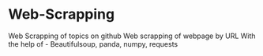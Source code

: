 # Web-Scrapping
Web Scrapping of topics on github 
Web scrapping of webpage by URL
With the help of - Beautifulsoup, panda, numpy, requests
